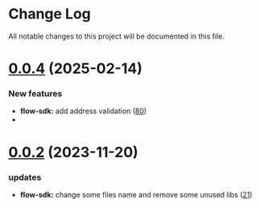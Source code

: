 
# Change Log

All notable changes to this project will be documented in this file.

# [0.0.4](https://github.com/okx/go-wallet-sdk) (2025-02-14)

### New features

- **flow-sdk:** add address validation ([80](https://github.com/okx/go-wallet-sdk/pull/80))
- 
# [0.0.2](https://github.com/okx/go-wallet-sdk) (2023-11-20)

### updates

- **flow-sdk:** change some files name and remove some unused libs ([21](https://github.com/okx/go-wallet-sdk/pull/21))
